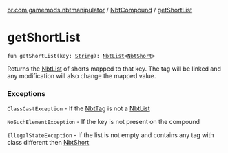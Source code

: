 [br.com.gamemods.nbtmanipulator](../index.md) / [NbtCompound](index.md) / [getShortList](./get-short-list.md)

# getShortList

`fun getShortList(key: `[`String`](https://kotlinlang.org/api/latest/jvm/stdlib/kotlin/-string/index.html)`): `[`NbtList`](../-nbt-list/index.md)`<`[`NbtShort`](../-nbt-short/index.md)`>`

Returns the [NbtList](../-nbt-list/index.md) of shorts mapped to that key. The tag will be linked and any modification will
also change the mapped value.

### Exceptions

`ClassCastException` - If the [NbtTag](../-nbt-tag/index.md) is not a [NbtList](../-nbt-list/index.md)

`NoSuchElementException` - If the key is not present on the compound

`IllegalStateException` - If the list is not empty and contains any tag with class different then [NbtShort](../-nbt-short/index.md)